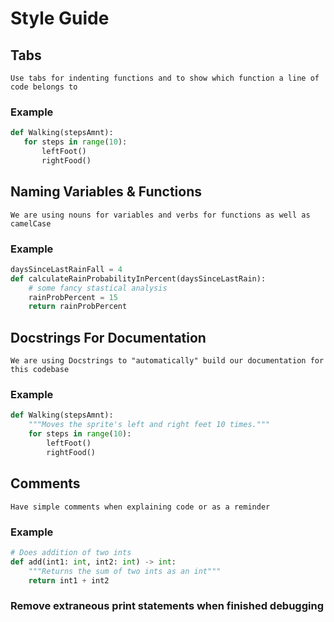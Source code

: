 # Style Guide 
## Tabs
    Use tabs for indenting functions and to show which function a line of code belongs to
### Example   
 ```python
def Walking(stepsAmnt):
    for steps in range(10):
        leftFoot()
        rightFood()
```
## Naming Variables & Functions
    We are using nouns for variables and verbs for functions as well as camelCase

### Example
```python
daysSinceLastRainFall = 4
def calculateRainProbabilityInPercent(daysSinceLastRain):
    # some fancy stastical analysis
    rainProbPercent = 15
    return rainProbPercent
```

##  Docstrings For Documentation
    We are using Docstrings to "automatically" build our documentation for this codebase  
### Example
```python
def Walking(stepsAmnt):
    """Moves the sprite's left and right feet 10 times."""
    for steps in range(10):
        leftFoot()
        rightFood()
```

## Comments
    Have simple comments when explaining code or as a reminder
### Example
```python
# Does addition of two ints
def add(int1: int, int2: int) -> int:
    """Returns the sum of two ints as an int"""
    return int1 + int2
```

### Remove extraneous print statements when finished debugging



